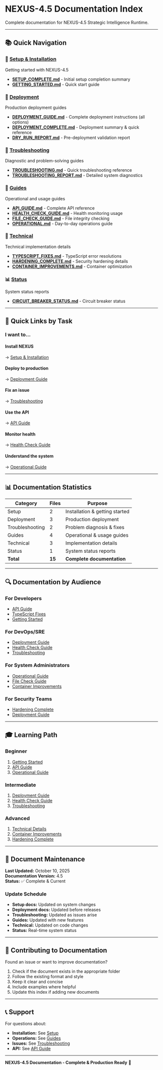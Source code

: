 # NEXUS-4.5 Documentation Index

Complete documentation for NEXUS-4.5 Strategic Intelligence Runtime.

---

## 📚 Quick Navigation

### 🚀 [Setup & Installation](./setup/)
Getting started with NEXUS-4.5

- **[SETUP_COMPLETE.md](./setup/SETUP_COMPLETE.md)** - Initial setup completion summary
- **[GETTING_STARTED.md](./setup/GETTING_STARTED.md)** - Quick start guide

### 🎯 [Deployment](./deployment/)
Production deployment guides

- **[DEPLOYMENT_GUIDE.md](./deployment/DEPLOYMENT_GUIDE.md)** - Complete deployment instructions (all options)
- **[DEPLOYMENT_COMPLETE.md](./deployment/DEPLOYMENT_COMPLETE.md)** - Deployment summary & quick reference
- **[DRY_RUN_REPORT.md](./deployment/DRY_RUN_REPORT.md)** - Pre-deployment validation report

### 🔧 [Troubleshooting](./troubleshooting/)
Diagnostic and problem-solving guides

- **[TROUBLESHOOTING.md](./troubleshooting/TROUBLESHOOTING.md)** - Quick troubleshooting reference
- **[TROUBLESHOOTING_REPORT.md](./troubleshooting/TROUBLESHOOTING_REPORT.md)** - Detailed system diagnostics

### 📖 [Guides](./guides/)
Operational and usage guides

- **[API_GUIDE.md](./guides/API_GUIDE.md)** - Complete API reference
- **[HEALTH_CHECK_GUIDE.md](./guides/HEALTH_CHECK_GUIDE.md)** - Health monitoring usage
- **[FILE_CHECK_GUIDE.md](./guides/FILE_CHECK_GUIDE.md)** - File integrity checking
- **[OPERATIONAL.md](./guides/OPERATIONAL.md)** - Day-to-day operations guide

### 🔬 [Technical](./technical/)
Technical implementation details

- **[TYPESCRIPT_FIXES.md](./technical/TYPESCRIPT_FIXES.md)** - TypeScript error resolutions
- **[HARDENING_COMPLETE.md](./technical/HARDENING_COMPLETE.md)** - Security hardening details
- **[CONTAINER_IMPROVEMENTS.md](./technical/CONTAINER_IMPROVEMENTS.md)** - Container optimization

### 📊 [Status](./status/)
System status reports

- **[CIRCUIT_BREAKER_STATUS.md](./status/CIRCUIT_BREAKER_STATUS.md)** - Circuit breaker status

---

## 🎯 Quick Links by Task

### I want to...

#### Install NEXUS
→ [Setup & Installation](./setup/)

#### Deploy to production
→ [Deployment Guide](./deployment/DEPLOYMENT_GUIDE.md)

#### Fix an issue
→ [Troubleshooting](./troubleshooting/)

#### Use the API
→ [API Guide](./guides/API_GUIDE.md)

#### Monitor health
→ [Health Check Guide](./guides/HEALTH_CHECK_GUIDE.md)

#### Understand the system
→ [Operational Guide](./guides/OPERATIONAL.md)

---

## 📊 Documentation Statistics

| Category | Files | Purpose |
|----------|-------|---------|
| Setup | 2 | Installation & getting started |
| Deployment | 3 | Production deployment |
| Troubleshooting | 2 | Problem diagnosis & fixes |
| Guides | 4 | Operational & usage guides |
| Technical | 3 | Implementation details |
| Status | 1 | System status reports |
| **Total** | **15** | **Complete documentation** |

---

## 🔍 Documentation by Audience

### For Developers
- [API Guide](./guides/API_GUIDE.md)
- [TypeScript Fixes](./technical/TYPESCRIPT_FIXES.md)
- [Getting Started](./setup/GETTING_STARTED.md)

### For DevOps/SRE
- [Deployment Guide](./deployment/DEPLOYMENT_GUIDE.md)
- [Health Check Guide](./guides/HEALTH_CHECK_GUIDE.md)
- [Troubleshooting](./troubleshooting/TROUBLESHOOTING.md)

### For System Administrators
- [Operational Guide](./guides/OPERATIONAL.md)
- [File Check Guide](./guides/FILE_CHECK_GUIDE.md)
- [Container Improvements](./technical/CONTAINER_IMPROVEMENTS.md)

### For Security Teams
- [Hardening Complete](./technical/HARDENING_COMPLETE.md)
- [Deployment Guide](./deployment/DEPLOYMENT_GUIDE.md)

---

## 🎓 Learning Path

### Beginner
1. [Getting Started](./setup/GETTING_STARTED.md)
2. [API Guide](./guides/API_GUIDE.md)
3. [Operational Guide](./guides/OPERATIONAL.md)

### Intermediate
1. [Deployment Guide](./deployment/DEPLOYMENT_GUIDE.md)
2. [Health Check Guide](./guides/HEALTH_CHECK_GUIDE.md)
3. [Troubleshooting](./troubleshooting/TROUBLESHOOTING.md)

### Advanced
1. [Technical Details](./technical/)
2. [Container Improvements](./technical/CONTAINER_IMPROVEMENTS.md)
3. [Hardening Complete](./technical/HARDENING_COMPLETE.md)

---

## 📝 Document Maintenance

**Last Updated:** October 10, 2025  
**Documentation Version:** 4.5  
**Status:** ✅ Complete & Current

### Update Schedule
- **Setup docs:** Updated on system changes
- **Deployment docs:** Updated before releases
- **Troubleshooting:** Updated as issues arise
- **Guides:** Updated with new features
- **Technical:** Updated on code changes
- **Status:** Real-time system status

---

## 🤝 Contributing to Documentation

Found an issue or want to improve documentation?

1. Check if the document exists in the appropriate folder
2. Follow the existing format and style
3. Keep it clear and concise
4. Include examples where helpful
5. Update this index if adding new documents

---

## 📞 Support

For questions about:
- **Installation:** See [Setup](./setup/)
- **Operations:** See [Guides](./guides/)
- **Issues:** See [Troubleshooting](./troubleshooting/)
- **API:** See [API Guide](./guides/API_GUIDE.md)

---

**NEXUS-4.5 Documentation - Complete & Production Ready** 🚀
